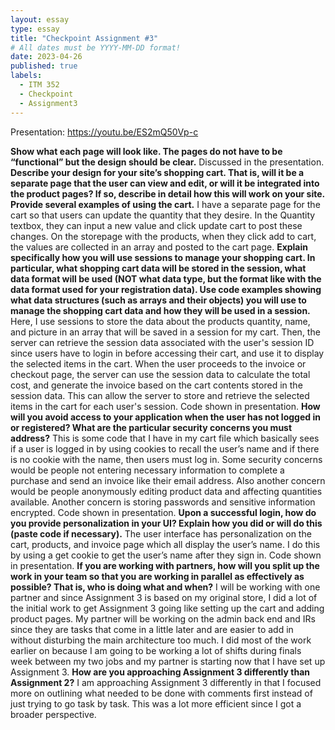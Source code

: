 ```yaml
---
layout: essay
type: essay
title: "Checkpoint Assignment #3"
# All dates must be YYYY-MM-DD format!
date: 2023-04-26
published: true
labels:
  - ITM 352
  - Checkpoint
  - Assignment3
---
```


Presentation: https://youtu.be/ES2mQ50Vp-c

**Show what each page will look like. The pages do not have to be “functional” but the design should be clear.** 
Discussed in the presentation.
**Describe your design for your site’s shopping cart. That is, will it be a separate page that the user can view and edit, or will it be integrated into the product pages? If so, describe in detail how this will work on your site. Provide several examples of using the cart.**
I have a separate page for the cart so that users can update the quantity that they desire. In the Quantity textbox, they can input a new value and click update cart to post these changes. On the storepage with the products, when they click add to cart, the values are collected in an array and posted to the cart page. 
**Explain specifically how you will use sessions to manage your shopping cart. In particular, what shopping cart data will be stored in the session, what data format will be used (NOT what data type, but the format like with the data format used for your registration data). Use code examples showing what data structures (such as arrays and their objects) you will use to manage the shopping cart data and how they will be used in a session.**
Here, I use sessions to store the data about the products quantity, name, and picture in an array that will be saved in a session for my cart. Then, the server can retrieve the session data associated with the user's session ID since users have to login in before accessing their cart, and use it to display the selected items in the cart. When the user proceeds to the invoice or checkout page, the server can use the session data to calculate the total cost, and generate the invoice based on the cart contents stored in the session data. This can allow the server to store and retrieve the selected items in the cart for each user's session. Code shown in presentation.
**How will you avoid access to your application when the user has not logged in or registered? What are the particular security concerns you must address?**
This is some code that I have in my cart file which basically sees if a user is logged in by using cookies to recall the user’s name and if there is no cookie with the name, then users must log in. Some security concerns would be people not entering necessary information to complete a purchase and send an invoice like their email address. Also another concern would be people anonymously editing product data and affecting quantities available. Another concern is storing passwords and sensitive information encrypted. Code shown in presentation.
**Upon a successful login, how do you provide personalization in your UI? Explain how you did or will do this (paste code if necessary).**
The user interface has personalization on the cart, products, and invoice page which all display the user’s name. I do this by using a get cookie to get the user’s name after they sign in. Code shown in presentation.
**If you are working with partners, how will you split up the work in your team so that you are working in parallel as effectively as possible? That is, who is doing what and when?**
I will be working with one partner and since Assignment 3 is based on my original store, I did a lot of the initial work to get Assignment 3 going like setting up the cart and adding product pages. My partner will be working on the admin back end and IRs since they are tasks that come in a little later and are easier to add in without disturbing the main architecture too much. I did most of the work earlier on because I am going to be working a lot of shifts during finals week between my two jobs and my partner is starting now that I have set up Assignment 3.
**How are you approaching Assignment 3 differently than Assignment 2?**
I am approaching Assignment 3 differently in that I focused more on outlining what needed to be done with comments first instead of just trying to go task by task. This was a lot  more efficient since I got a broader perspective.
